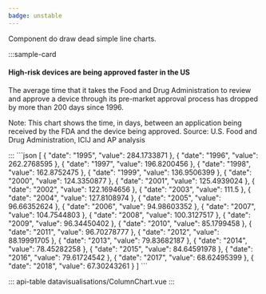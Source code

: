 ```yaml
---
badge: unstable
---
```


Component do draw dead simple line charts.

:::sample-card
<div class="m-4">
  <h4>
    High-risk devices are being approved faster in the US
  </h4>
  <p class="text-muted">
    The average time that it takes the Food and Drug Administration to review and approve a device through its pre-market   approval process has dropped by more than 200 days since 1996.
  </p>
  <line-chart :data="data" class="my-4" />
  <p class="text-muted small">
    Note: This chart shows the time, in days, between an application being received by the FDA and the device being approved. Source: U.S. Food and Drug Administration, ICIJ and AP analysis
  </p>
</div>
:::

<collapsible-block label="Show the data structure">
```json
[
  {
    "date": "1995",
    "value": 284.1733871
  },
  {
    "date": "1996",
    "value": 262.2768595
  },
  {
    "date": "1997",
    "value": 196.8200456
  },
  {
    "date": "1998",
    "value": 162.8752475
  },
  {
    "date": "1999",
    "value": 136.9506399
  },
  {
    "date": "2000",
    "value": 124.3350877
  },
  {
    "date": "2001",
    "value": 125.4939024
  },
  {
    "date": "2002",
    "value": 122.1694656
  },
  {
    "date": "2003",
    "value": 111.5
  },
  {
    "date": "2004",
    "value": 127.8108974
  },
  {
    "date": "2005",
    "value": 96.66352624
  },
  {
    "date": "2006",
    "value": 94.98603352
  },
  {
    "date": "2007",
    "value": 104.7544803
  },
  {
    "date": "2008",
    "value": 100.3127517
  },
  {
    "date": "2009",
    "value": 96.34450402
  },
  {
    "date": "2010",
    "value": 85.1799458
  },
  {
    "date": "2011",
    "value": 96.70278777
  },
  {
    "date": "2012",
    "value": 88.19991705
  },
  {
    "date": "2013",
    "value": 79.83682187
  },
  {
    "date": "2014",
    "value": 78.45282258
  },
  {
    "date": "2015",
    "value": 84.64591978
  },
  {
    "date": "2016",
    "value": 79.61724542
  },
  {
    "date": "2017",
    "value": 68.62495399
  },
  {
    "date": "2018",
    "value": 67.30243261
  }
]
```
</collapsible-block>

::: api-table datavisualisations/ColumnChart.vue :::

<script>
  export default {
    data () {
      return {
        data: [
          {
            "date": "1995",
            "value": 284.1733871
          },
          {
            "date": "1996",
            "value": 262.2768595
          },
          {
            "date": "1997",
            "value": 196.8200456
          },
          {
            "date": "1998",
            "value": 162.8752475
          },
          {
            "date": "1999",
            "value": 136.9506399
          },
          {
            "date": "2000",
            "value": 124.3350877
          },
          {
            "date": "2001",
            "value": 125.4939024
          },
          {
            "date": "2002",
            "value": 122.1694656
          },
          {
            "date": "2003",
            "value": 111.5
          },
          {
            "date": "2004",
            "value": 127.8108974
          },
          {
            "date": "2005",
            "value": 96.66352624
          },
          {
            "date": "2006",
            "value": 94.98603352
          },
          {
            "date": "2007",
            "value": 104.7544803
          },
          {
            "date": "2008",
            "value": 100.3127517
          },
          {
            "date": "2009",
            "value": 96.34450402
          },
          {
            "date": "2010",
            "value": 85.1799458
          },
          {
            "date": "2011",
            "value": 96.70278777
          },
          {
            "date": "2012",
            "value": 88.19991705
          },
          {
            "date": "2013",
            "value": 79.83682187
          },
          {
            "date": "2014",
            "value": 78.45282258
          },
          {
            "date": "2015",
            "value": 84.64591978
          },
          {
            "date": "2016",
            "value": 79.61724542
          },
          {
            "date": "2017",
            "value": 68.62495399
          },
          {
            "date": "2018",
            "value": 67.30243261
          }
        ]
      }
    }
  }
</script>
